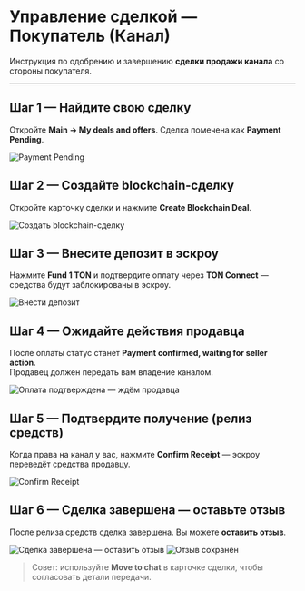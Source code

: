 # Управление сделкой — Покупатель (Канал)

Инструкция по одобрению и завершению **сделки продажи канала** со стороны покупателя.

---

## Шаг 1 — Найдите свою сделку
Откройте **Main → My deals and offers**. Сделка помечена как **Payment Pending**.

![Payment Pending](../../assets/2025-09-21_23-23-15.png)

## Шаг 2 — Создайте blockchain-сделку
Откройте карточку сделки и нажмите **Create Blockchain Deal**.

![Создать blockchain-сделку](../../assets/2025-09-21_23-18-32.png)

## Шаг 3 — Внесите депозит в эскроу
Нажмите **Fund 1 TON** и подтвердите оплату через **TON Connect** — средства будут заблокированы в эскроу.

![Внести депозит](../../assets/2025-09-21_23-19-26.png)

## Шаг 4 — Ожидайте действия продавца
После оплаты статус станет **Payment confirmed, waiting for seller action**.  
Продавец должен передать вам владение каналом.

![Оплата подтверждена — ждём продавца](../../assets/2025-09-21_23-20-00.png)

## Шаг 5 — Подтвердите получение (релиз средств)
Когда права на канал у вас, нажмите **Confirm Receipt** — эскроу переведёт средства продавцу.

![Confirm Receipt](../../assets/2025-09-21_23-21-49.png)

## Шаг 6 — Сделка завершена — оставьте отзыв
После релиза средств сделка завершена. Вы можете **оставить отзыв**.

![Сделка завершена — оставить отзыв](../../assets/2025-09-21_23-22-13.png)
![Отзыв сохранён](../../assets/2025-09-21_23-22-28.png)

> Совет: используйте **Move to chat** в карточке сделки, чтобы согласовать детали передачи.
